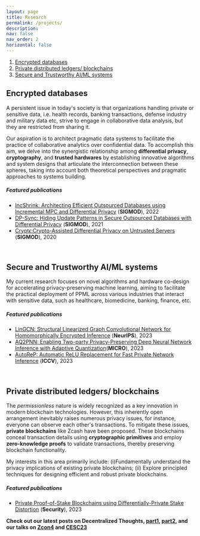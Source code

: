 ```yaml
---
layout: page
title: Research
permalink: /projects/
description: 
nav: false
nav_order: 2
horizontal: false
---
```


1. [Encrypted databases](#dbms)
2. [Private distributed ledgers/ blockchains](#blockchain)
3. [Secure and Trustworthy AI/ML systems](#ai)

## Encrypted databases <a name="dbms"></a>
A persistent issue in today's society is that organizations handling private or sensitive data, i.e. health records, banking transactions, defense industry and military data etc, strive to engage in collaborative data analysis, but they are restricted from sharing it. 

Our aspiration is to architect pragmatic data systems to facilitate the practice of collaborative analytics over confidential data. To accomplish this aim, we delve into the synergistic relationship among **differential privacy**, **cryptography**, and **trusted hardwares** by establishing innovative algorithms and system designs that articulate the interconnection between these spheres, taking into account both theoretical perspectives and pragmatic approaches to systems building.

##### **Featured publications**
- [IncShrink: Architecting Efficient Outsourced Databases using Incremental MPC and Differential Privacy](https://arxiv.org/abs/2203.05084)  (**SIGMOD**), 2022
- [DP-Sync: Hiding Update Patterns in Secure Outsourced Databases with Differential Privacy](https://arxiv.org/abs/2103.15942) (**SIGMOD**), 2021
- [Crypt$\epsilon$:Crypto-Assisted Differential Privacy on Untrusted Servers](https://dl.acm.org/doi/10.1145/3318464.3380596) (**SIGMOD**), 2020

<br>


## Secure and Trustworthy AI/ML systems <a name="ai"></a>

My current research focuses on novel algorithms and hardware co-design for accelerating privacy-preserving machine learning, aiming to facilitate the practical deployment of PPML across various industries that interact with sensitive data, such as healthcare, biomedicine, banking, finance, etc.

##### **Featured publications**
- [LinGCN: Structural Linearized Graph Convolutional Network for Homomorphically Encrypted Inference](#) (**NeurIPS**), 2023
- [AQ2PNN: Enabling Two-party Privacy-Preserving Deep Neural Network Inference with Adaptive Quantization](#)(**MICRO**), 2023
- [AutoReP: Automatic ReLU Replacement for Fast Private Network Inference](#) (**ICCV**), 2023

<br>

## Private distributed ledgers/ blockchains <a name="blockchain"></a>

The *permissionless* nature is widely recognized as a key innovation in modern blockchain technologies. However, this inherently open arrangement inevitably raises numerous privacy issues, for instance, everyone can observe each other's transactions. To mitigate these issues, **private blockchains** like Zcash have been proposed. These blockchains conceal transaction details using **cryptographic primitives** and employ **zero-knowledge proofs** to validate transactions, thereby preserving blockchain functionality.

My interests in this area primarily include: (i)Fundamentally understand the privacy implications of existing private blockchains; (ii) Explore principled techniques for designing efficient and robust private blockchains.

##### **Featured publications**
- [Private Proof-of-Stake Blockchains using Differentially-Private Stake Distortion](https://eprint.iacr.org/2023/787) (**Security**), 2023

**Check out our latest posts on Decentralized Thoughts, [part1](https://decentralizedthoughts.github.io/2023-07-21-ppos1/), [part2](https://decentralizedthoughts.github.io/2023-07-21-ppos2/), and our talks on [Zcon4](https://www.youtube.com/live/DMiw7m2Ku78?feature=share&t=9316) and [CESC23](https://www.youtube.com/watch?t=6635&v=q9-xxy43BnM&feature=youtu.be)**

<br>
